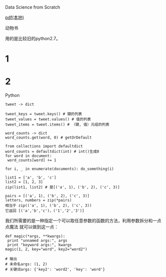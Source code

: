 Data Science from Scratch 
<!-- []() -->
<a href="file:///C:/Users/lumin/Downloads/%E6%95%B0%E6%8D%AE%E7%A7%91%E5%AD%A6%E5%85%A5%E9%97%A8.pdf">pdf(本地)</a>

动物书

用的是比较旧的python2.7。

# 1

# 2
Python

```
tweet -> dict

tweet_keys = tweet.keys() # 键的列表 
tweet_values = tweet.values() # 值的列表
tweet_items = tweet.items() # （键, 值）元组的列表
```
```
word_counts -> dict
word_counts.get(word, 0) # getOrDefault
```
```
from collections import defaultdict
word_counts = defaultdict(int) # int()生成0
for word in document:
 word_counts[word] += 1
```
```
for i, _ in enumerate(documents): do_something(i)
```
```
list1 = ['a', 'b', 'c'] 
list2 = [1, 2, 3] 
zip(list1, list2) # 是[('a', 1), ('b', 2), ('c', 3)]

pairs = [('a', 1), ('b', 2), ('c', 3)] 
letters, numbers = zip(*pairs)
相当于 zip(('a', 1), ('b', 2), ('c', 3))
它返回 [('a','b','c')，('1','2','3')]
```
我们所需要的是一种指定一个可以取任意参数的函数的方法，利用参数拆分和一点点魔法
就可以做到这一点：
```
def magic(*args, **kwargs): 
 print "unnamed args:", args 
 print "keyword args:", kwargs 
magic(1, 2, key="word", key2="word2") 

# 输出
# 未命名args: (1, 2) 
# 关键词args: {'key2': 'word2', 'key': 'word'}
```